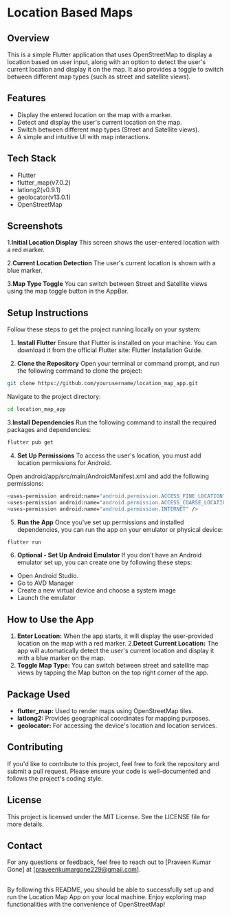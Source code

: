 # Location Based Maps

## Overview

This is a simple Flutter application that uses OpenStreetMap to display a location based on user input, along with an option to detect the user's current location and display it on the map. It also provides a toggle to switch between different map types (such as street and satellite views).


## Features

- Display the entered location on the map with a marker.
- Detect and display the user's current location on the map.
- Switch between different map types (Street and Satellite views).
- A simple and intuitive UI with map interactions.

## Tech Stack

- Flutter
- flutter_map(v7.0.2)
- latlong2(v0.9.1)
- geolocator(v13.0.1)
- OpenStreetMap


## Screenshots

1.**Initial Location Display**
This screen shows the user-entered location with a red marker.

2.**Current Location Detection**
The user's current location is shown with a blue marker.

3.**Map Type Toggle**
You can switch between Street and Satellite views using the map toggle button in the AppBar.



##  Setup Instructions

Follow these steps to get the project running locally on your system:

1. **Install Flutter**
Ensure that Flutter is installed on your machine. You can download it from the official Flutter site: Flutter Installation Guide.

2. **Clone the Repository**
Open your terminal or command prompt, and run the following command to clone the project:
```bash
git clone https://github.com/yourusername/location_map_app.git
```
Navigate to the project directory:
```bash
cd location_map_app
```
3.**Install Dependencies**
Run the following command to install the required packages and dependencies:
```bash
flutter pub get
```
4. **Set Up Permissions**
To access the user's location, you must add location permissions for Android.

Open android/app/src/main/AndroidManifest.xml and add the following permissions:
```bash
<uses-permission android:name="android.permission.ACCESS_FINE_LOCATION" />
<uses-permission android:name="android.permission.ACCESS_COARSE_LOCATION" />
<uses-permission android:name="android.permission.INTERNET" />
```
5. **Run the App**
Once you've set up permissions and installed dependencies, you can run the app on your emulator or physical device:
```bash
flutter run
```
6. **Optional - Set Up Android Emulator**
If you don’t have an Android emulator set up, you can create one by following these steps:

- Open Android Studio.
- Go to AVD Manager
- Create a new virtual device and choose a system image
- Launch the emulator

## How to Use the App

1. **Enter Location:** When the app starts, it will display the user-provided location on the map with a red marker.
2.**Detect Current Location:** The app will automatically detect the user's current location and display it with a blue marker on the map.
3. **Toggle Map Type:** You can switch between street and satellite map views by tapping the Map button on the top right corner of the app.

## Package Used

- **flutter_map:** Used to render maps using OpenStreetMap tiles.
- **latlong2:** Provides geographical coordinates for mapping purposes.
- **geolocator:** For accessing the device's location and location services.

## Contributing
If you'd like to contribute to this project, feel free to fork the repository and submit a pull request. Please ensure your code is well-documented and follows the project's coding style.

## License
This project is licensed under the MIT License. See the LICENSE file for more details.

## Contact
For any questions or feedback, feel free to reach out to [Praveen Kumar Gone] at [praveenkumargone229@gmail.com].

##
By following this README, you should be able to successfully set up and run the Location Map App on your local machine. Enjoy exploring map functionalities with the convenience of OpenStreetMap!


